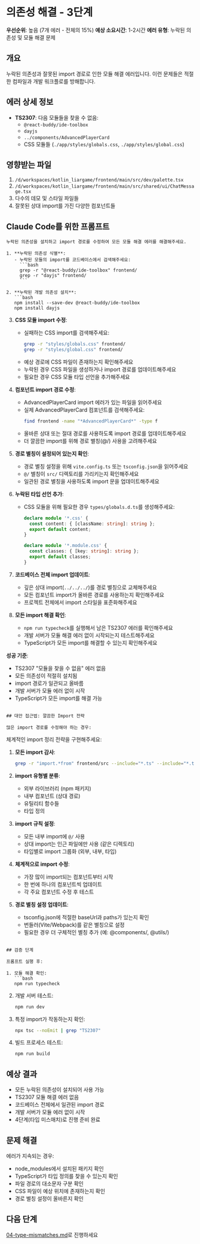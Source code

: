 # 의존성 해결 - 3단계

**우선순위**: 높음 (7개 에러 - 전체의 15%)
**예상 소요시간**: 1-2시간
**에러 유형**: 누락된 의존성 및 모듈 해결 문제

## 개요

누락된 의존성과 잘못된 import 경로로 인한 모듈 해결 에러입니다. 이런 문제들은 적절한 컴파일과 개발 워크플로를 방해합니다.

## 에러 상세 정보

- **TS2307**: 다음 모듈들을 찾을 수 없음:
  - `@react-buddy/ide-toolbox`
  - `dayjs`
  - `../components/AdvancedPlayerCard`
  - CSS 모듈들 (`./app/styles/globals.css`, `./app/styles/global.css`)

## 영향받는 파일

1. `/d/workspaces/kotlin_liargame/frontend/main/src/dev/palette.tsx`
2. `/d/workspaces/kotlin_liargame/frontend/main/src/shared/ui/ChatMessage.tsx`
3. 다수의 데모 및 스타일 파일들
4. 잘못된 상대 import를 가진 다양한 컴포넌트들

## Claude Code를 위한 프롬프트

```
누락된 의존성을 설치하고 import 경로를 수정하여 모든 모듈 해결 에러를 해결해주세요.

1. **누락된 의존성 식별**:
   - 누락된 모듈의 import를 코드베이스에서 검색해주세요:
     ```bash
     grep -r "@react-buddy/ide-toolbox" frontend/
     grep -r "dayjs" frontend/
     ```

2. **누락된 개발 의존성 설치**:
   ```bash
   npm install --save-dev @react-buddy/ide-toolbox
   npm install dayjs
   ```

3. **CSS 모듈 import 수정**:
   - 실패하는 CSS import를 검색해주세요:
     ```bash
     grep -r "styles/globals.css" frontend/
     grep -r "styles/global.css" frontend/
     ```
   - 예상 경로에 CSS 파일이 존재하는지 확인해주세요
   - 누락된 경우 CSS 파일을 생성하거나 import 경로를 업데이트해주세요
   - 필요한 경우 CSS 모듈 타입 선언을 추가해주세요

4. **컴포넌트 import 경로 수정**:
   - AdvancedPlayerCard import 에러가 있는 파일을 읽어주세요
   - 실제 AdvancedPlayerCard 컴포넌트를 검색해주세요:
     ```bash
     find frontend -name "*AdvancedPlayerCard*" -type f
     ```
   - 올바른 상대 또는 절대 경로를 사용하도록 import 경로를 업데이트해주세요
   - 더 깔끔한 import를 위해 경로 별칭(@/) 사용을 고려해주세요

5. **경로 별칭이 설정되어 있는지 확인**:
   - 경로 별칭 설정을 위해 `vite.config.ts` 또는 `tsconfig.json`을 읽어주세요
   - `@/` 별칭이 `src/` 디렉토리를 가리키는지 확인해주세요
   - 일관된 경로 별칭을 사용하도록 import 문을 업데이트해주세요

6. **누락된 타입 선언 추가**:
   - CSS 모듈을 위해 필요한 경우 `types/globals.d.ts`를 생성해주세요:
     ```typescript
     declare module '*.css' {
       const content: { [className: string]: string };
       export default content;
     }
     
     declare module '*.module.css' {
       const classes: { [key: string]: string };
       export default classes;
     }
     ```

7. **코드베이스 전체 import 업데이트**:
   - 깊은 상대 import(`../../../`)를 경로 별칭으로 교체해주세요
   - 모든 컴포넌트 import가 올바른 경로를 사용하는지 확인해주세요
   - 프로젝트 전체에서 import 스타일을 표준화해주세요

8. **모든 import 해결 확인**:
   - `npm run typecheck`를 실행해서 남은 TS2307 에러를 확인해주세요
   - 개발 서버가 모듈 해결 에러 없이 시작되는지 테스트해주세요
   - TypeScript가 모든 import를 해결할 수 있는지 확인해주세요

**성공 기준**:
- TS2307 "모듈을 찾을 수 없음" 에러 없음
- 모든 의존성이 적절히 설치됨
- import 경로가 일관되고 올바름
- 개발 서버가 모듈 에러 없이 시작
- TypeScript가 모든 import를 해결 가능
```

## 대안 접근법: 깔끔한 Import 전략

많은 import 경로를 수정해야 하는 경우:

```
체계적인 import 정리 전략을 구현해주세요:

1. **모든 import 감사**:
   ```bash
   grep -r "import.*from" frontend/src --include="*.ts" --include="*.tsx" | grep -v node_modules
   ```

2. **import 유형별 분류**:
   - 외부 라이브러리 (npm 패키지)
   - 내부 컴포넌트 (상대 경로)
   - 유틸리티 함수들
   - 타입 정의

3. **import 규칙 설정**:
   - 모든 내부 import에 `@/` 사용
   - 상대 import는 인근 파일에만 사용 (같은 디렉토리)
   - 타입별로 import 그룹화 (외부, 내부, 타입)

4. **체계적으로 import 수정**:
   - 가장 많이 import되는 컴포넌트부터 시작
   - 한 번에 하나의 컴포넌트씩 업데이트
   - 각 주요 컴포넌트 수정 후 테스트

5. **경로 별칭 설정 업데이트**:
   - tsconfig.json에 적절한 baseUrl과 paths가 있는지 확인
   - 번들러(Vite/Webpack)를 같은 별칭으로 설정
   - 필요한 경우 더 구체적인 별칭 추가 (예: @components/, @utils/)
```

## 검증 단계

프롬프트 실행 후:

1. 모듈 해결 확인:
   ```bash
   npm run typecheck
   ```

2. 개발 서버 테스트:
   ```bash
   npm run dev
   ```

3. 특정 import가 작동하는지 확인:
   ```bash
   npx tsc --noEmit | grep "TS2307"
   ```

4. 빌드 프로세스 테스트:
   ```bash
   npm run build
   ```

## 예상 결과

- 모든 누락된 의존성이 설치되어 사용 가능
- TS2307 모듈 해결 에러 없음
- 코드베이스 전체에서 일관된 import 경로
- 개발 서버가 모듈 에러 없이 시작
- 4단계(타입 미스매치)로 진행 준비 완료

## 문제 해결

에러가 지속되는 경우:
- node_modules에서 설치된 패키지 확인
- TypeScript가 타입 정의를 찾을 수 있는지 확인
- 파일 경로의 대소문자 구분 확인
- CSS 파일이 예상 위치에 존재하는지 확인
- 경로 별칭 설정이 올바른지 확인

## 다음 단계

[04-type-mismatches.md](./04-type-mismatches.md)로 진행하세요